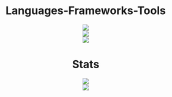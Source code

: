 <h1 align="center">Languages-Frameworks-Tools</h1>
<div align="center">
    <img src="https://skillicons.dev/icons?i=html,css,js,ts,java,py" /><br />
    <img src="https://skillicons.dev/icons?i=react,tailwind,nodejs,express,spring,discordjs,mysql,postgres,sqlite" /><br />
    <img src="https://skillicons.dev/icons?i=windows,linux,git,github,vscode,idea,npm,docker,postman" /><br />
</div>
<h1 align="center">Stats</h1>
<div align="center">
    <img src="https://github-readme-stats-salesp07.vercel.app/api/top-langs/?username=flipps12&hide=HTML&langs_count=8&layout=compact&theme=react&border_radius=10&size_weight=0.5&count_weight=0.5&exclude_repo=github-readme-stats"  />
    <br />
    <img src="https://github-readme-stats-salesp07.vercel.app/api?username=Flipps12&count_private=true&show_icons=true&theme=react&rank_icon=github&border_radius=10"  />
</div>
